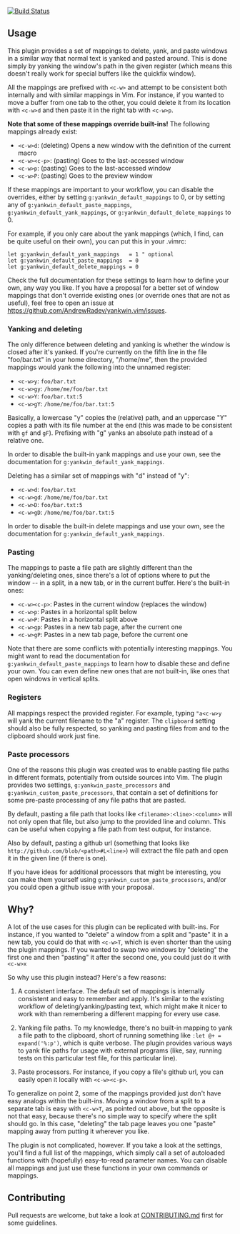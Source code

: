 [![Build Status](https://secure.travis-ci.org/AndrewRadev/yankwin.vim.png?branch=master)](http://travis-ci.org/AndrewRadev/yankwin.vim)

## Usage

This plugin provides a set of mappings to delete, yank, and paste windows in a similar way that normal text is yanked and pasted around. This is done simply by yanking the window's path in the given register (which means this doesn't really work for special buffers like the quickfix window).

All the mappings are prefixed with `<c-w>` and attempt to be consistent both internally and with similar mappings in Vim. For instance, if you wanted to move a buffer from one tab to the other, you could delete it from its location with `<c-w>d` and then paste it in the right tab with `<c-w>p`.

**Note that some of these mappings override built-ins!** The following mappings already exist:

- `<c-w>d`:     (deleting) Opens a new window with the definition of the current macro
- `<c-w><c-p>`: (pasting) Goes to the last-accessed window
- `<c-w>p`:     (pasting) Goes to the last-accessed window
- `<c-w>P`:     (pasting) Goes to the preview window

If these mappings are important to your workflow, you can disable the overrides, either by setting `g:yankwin_default_mappings` to 0, or by setting any of `g:yankwin_default_paste_mappings`, `g:yankwin_default_yank_mappings`, or `g:yankwin_default_delete_mappings` to 0.

For example, if you only care about the yank mappings (which, I find, can be quite useful on their own), you can put this in your .vimrc:

``` vim
let g:yankwin_default_yank_mappings   = 1 " optional
let g:yankwin_default_paste_mappings  = 0
let g:yankwin_default_delete_mappings = 0
```

Check the full documentation for these settings to learn how to define your own, any way you like. If you have a proposal for a better set of window mappings that don't override existing ones (or override ones that are not as useful), feel free to open an issue at https://github.com/AndrewRadev/yankwin.vim/issues.

### Yanking and deleting

The only difference between deleting and yanking is whether the window is closed after it's yanked. If you're currently on the fifth line in the file "foo/bar.txt" in your home directory, "/home/me", then the provided mappings would yank the following into the unnamed register:

- `<c-w>y`:  `foo/bar.txt`
- `<c-w>gy`: `/home/me/foo/bar.txt`
- `<c-w>Y`:  `foo/bar.txt:5`
- `<c-w>gY`: `/home/me/foo/bar.txt:5`

Basically, a lowercase "y" copies the (relative) path, and an uppercase "Y" copies a path with its file number at the end (this was made to be consistent with `gf` and `gF`). Prefixing with "g" yanks an absolute path instead of a relative one.

In order to disable the built-in yank mappings and use your own, see the documentation for `g:yankwin_default_yank_mappings`.

Deleting has a similar set of mappings with "d" instead of "y":

- `<c-w>d`:  `foo/bar.txt`
- `<c-w>gd`: `/home/me/foo/bar.txt`
- `<c-w>D`:  `foo/bar.txt:5`
- `<c-w>gD`: `/home/me/foo/bar.txt:5`

In order to disable the built-in delete mappings and use your own, see the documentation for `g:yankwin_default_yank_mappings`.

### Pasting

The mappings to paste a file path are slightly different than the yanking/deleting ones, since there's a lot of options where to put the window -- in a split, in a new tab, or in the current buffer. Here's the built-in ones:

- `<c-w><c-p>`: Pastes in the current window (replaces the window)
- `<c-w>p`:     Pastes in a horizontal split below
- `<c-w>P`:     Pastes in a horizontal split above
- `<c-w>gp`:    Pastes in a new tab page, after the current one
- `<c-w>gP`:    Pastes in a new tab page, before the current one

Note that there are some conflicts with potentially interesting mappings. You might want to read the documentation for `g:yankwin_default_paste_mappings` to learn how to disable these and define your own. You can even define new ones that are not built-in, like ones that open windows in vertical splits.

### Registers

All mappings respect the provided register. For example, typing `"a<c-w>y` will yank the current filename to the "a" register. The `clipboard` setting should also be fully respected, so yanking and pasting files from and to the clipboard should work just fine.

### Paste processors

One of the reasons this plugin was created was to enable pasting file paths in different formats, potentially from outside sources into Vim. The plugin provides two settings, `g:yankwin_paste_processors` and `g:yankwin_custom_paste_processors`, that contain a set of definitions for some pre-paste processing of any file paths that are pasted.

By default, pasting a file path that looks like `<filename>:<line>:<column>` will not only open that file, but also jump to the provided line and column. This can be useful when copying a file path from test output, for instance.

Also by default, pasting a github url (something that looks like `http://github.com/blob/<path>#L<line>`) will extract the file path and open it in the given line (if there is one).

If you have ideas for additional processors that might be interesting, you can make them yourself using `g:yankwin_custom_paste_processors`, and/or you could open a github issue with your proposal.

## Why?

A lot of the use cases for this plugin can be replicated with built-ins. For instance, if you wanted to "delete" a window from a split and "paste" it in a new tab, you could do that with `<c-w>T`, which is even shorter than the using the plugin mappings. If you wanted to swap two windows by "deleting" the first one and then "pasting" it after the second one, you could just do it with `<c-w>x`

So why use this plugin instead? Here's a few reasons:

1. A consistent interface. The default set of mappings is internally consistent and easy to remember and apply. It's similar to the existing workflow of deleting/yanking/pasting text, which might make it nicer to work with than remembering a different mapping for every use case.

2. Yanking file paths. To my knowledge, there's no built-in mapping to yank a file path to the clipboard, short of running something like `:let @+ = expand('%:p')`, which is quite verbose. The plugin provides various ways to yank file paths for usage with external programs (like, say, running tests on this particular test file, for this particular line).

3. Paste processors. For instance, if you copy a file's github url, you can easily open it locally with `<c-w><c-p>`.

To generalize on point 2, some of the mappings provided just don't have easy analogs within the built-ins. Moving a window from a split to a separate tab is easy with `<c-w>T`, as pointed out above, but the opposite is not that easy, because there's no simple way to specify where the split should go. In this case, "deleting" the tab page leaves you one "paste" mapping away from putting it wherever you like.

The plugin is not complicated, however. If you take a look at the settings, you'll find a full list of the mappings, which simply call a set of autoloaded functions with (hopefully) easy-to-read parameter names. You can disable all mappings and just use these functions in your own commands or mappings.

## Contributing

Pull requests are welcome, but take a look at [CONTRIBUTING.md](https://github.com/AndrewRadev/yankwin.vim/blob/master/CONTRIBUTING.md) first for some guidelines.
